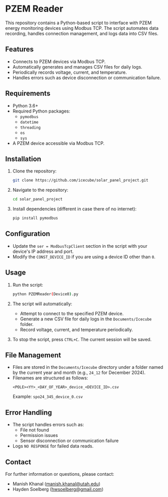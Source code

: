 # PZEM Reader

This repository contains a Python-based script to interface with PZEM energy monitoring devices using Modbus TCP. The script automates data recording, handles connection management, and logs data into CSV files.

## Features

- Connects to PZEM devices via Modbus TCP.
- Automatically generates and manages CSV files for daily logs.
- Periodically records voltage, current, and temperature.
- Handles errors such as device disconnection or communication failure.

## Requirements

- Python 3.6+
- Required Python packages:
  - `pymodbus`
  - `datetime`
  - `threading`
  - `os`
  - `sys`
- A PZEM device accessible via Modbus TCP.

## Installation

1. Clone the repository:
   ```bash
   git clone https://github.com/icecube/solar_panel_project.git
   ```

2. Navigate to the repository:
   ```bash
   cd solar_panel_project
   ```

3. Install dependencies (different in case there of no internet):
   ```bash
   pip install pymodbus
   ``` 

## Configuration

- Update the `ser = ModbusTcpClient` section in the script with your device's IP address and port.
- Modify the `CONST_DEVICE_ID` if you are using a device ID other than `0`.

## Usage

1. Run the script:
   ```bash
   python PZEMReader(Device0).py
   ```

2. The script will automatically:
   - Attempt to connect to the specified PZEM device.
   - Generate a new CSV file for daily logs in the `Documents/Icecube` folder.
   - Record voltage, current, and temperature periodically.

3. To stop the script, press `CTRL+C`. The current session will be saved.

## File Management

- Files are stored in the `Documents/Icecube` directory under a folder named by the current year and month (e.g., `24_12` for December 2024).
- Filenames are structured as follows:
  ```
  <POLE><YY>_<DAY_OF_YEAR>_device_<DEVICE_ID>.csv
  ```
  Example: `spo24_345_device_0.csv`

## Error Handling

- The script handles errors such as:
  - File not found
  - Permission issues
  - Sensor disconnection or communication failure
- Logs `NO RESPONSE` for failed data reads.

## Contact

For further information or questions, please contact:
- Manish Khanal (manish.khanal@utah.edu)
- Hayden Soelberg (hwsoelberg@gmail.com)
